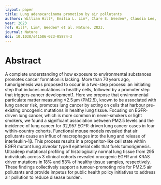 ```yaml
---
layout: paper
title: Lung adenocarcinoma promotion by air pollutants
authors: William Hill*, Emilia L. Lim*, Clare E. Weeden*, Claudia Lee, Marcellus Augustine, Kezhong Chen, Feng-Che Kuan, Fabio Marongiu, Edward J. Evans, David A. Moore, Felipe S. Rodrigues, Oriol Pich, Bjorn Bakker, Hongui Cha, Renelle Myers, Febe van Maldegem, Jesse Boumelha, Selvaraju Veeriah, Andrew Rowan, Cristina Naceur-Lombardelli, Takahiro Karasaki, Monica Sivakumar, Swapnanil De, Deborah R. Caswell, Ai Nagano, James R. M. Black, Carlos Martínez-Ruiz, Min Hyung Ryu, Ryan D. Huff, Shijia Li, Marie-Julie Favé, Alastair Magness, Alejandro Suárez-Bonnet, Simon L. Priestnall, Margreet Lüchtenborg, Katrina Lavelle, Joanna Pethick, Steven Hardy, Fiona E. McRonald, Meng-Hung Lin, Clara I. Troccoli, Moumita Ghosh, York E. Miller, Daniel T. Merrick, Robert L. Keith, Maise Al Bakir, Chris Bailey, Mark S. Hill, Lao H. Saal, Yilun Chen, Anthony M. George, Christopher Abbosh, Nnennaya Kanu, Se-Hoon Lee, Nicholas McGranahan, Christine D. Berg, Peter Sasieni, Richard Houlston, Clare Turnbull, Stephen Lam, Philip Awadalla, Eva Grönroos, Julian Downward, Tyler Jacks, Christopher Carlsten, Ilaria Malanchi, Allan Hackshaw, Kevin Litchfield, James DeGregori, Mariam Jamal-Hanjani, Charles Swanton. 
year: 2023
ref: Hill*, Lim*, Weeden* et al. Nature. 2023.
journal: Nature
doi: 10.1038/s41586-023-05874-3
---
```


# Abstract

A complete understanding of how exposure to environmental substances promotes cancer formation is lacking. More than 70 years ago, tumorigenesis was proposed to occur in a two-step process: an initiating step that induces mutations in healthy cells, followed by a promoter step that triggers cancer development1. Here we propose that environmental particulate matter measuring ≤2.5 μm (PM2.5), known to be associated with lung cancer risk, promotes lung cancer by acting on cells that harbour pre-existing oncogenic mutations in healthy lung tissue. Focusing on EGFR-driven lung cancer, which is more common in never-smokers or light smokers, we found a significant association between PM2.5 levels and the incidence of lung cancer for 32,957 EGFR-driven lung cancer cases in four within-country cohorts. Functional mouse models revealed that air pollutants cause an influx of macrophages into the lung and release of interleukin-1β. This process results in a progenitor-like cell state within EGFR mutant lung alveolar type II epithelial cells that fuels tumorigenesis. Ultradeep mutational profiling of histologically normal lung tissue from 295 individuals across 3 clinical cohorts revealed oncogenic EGFR and KRAS driver mutations in 18% and 53% of healthy tissue samples, respectively. These findings collectively support a tumour-promoting role for  PM2.5 air pollutants  and provide impetus for public health policy initiatives to address air pollution to reduce disease burden.